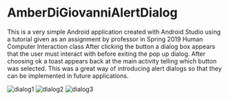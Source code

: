# AmberDiGiovanniAlertDialog

This is a very simple Android application created with Android Studio using a tutorial given as an assignment by professor in Spring 2019 Human Computer Interaction class
After clicking the button a dialog box appears that the user must interact with before exiting the pop up dialog. 
After choosing ok a toast appears back at the main activity telling which button was selected.
This was a great way of introducing alert dialogs so that they can be implemented in future applications.

![dialog1](https://user-images.githubusercontent.com/51376713/59003744-ca69d880-87dc-11e9-82b5-01d45d43d855.JPG)
![dialog2](https://user-images.githubusercontent.com/51376713/59003758-d48bd700-87dc-11e9-9fb6-97b7626ce4d9.JPG)
![dialog3](https://user-images.githubusercontent.com/51376713/59003761-d8b7f480-87dc-11e9-8bef-393c9be46383.JPG)
